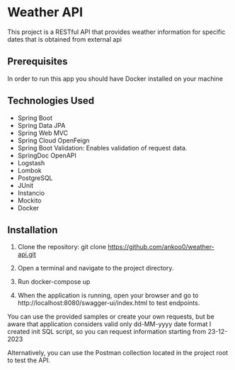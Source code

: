 # Weather API
This project is a RESTful API that provides weather information for specific dates that is obtained from external api

## Prerequisites
In order to run this app you should have Docker installed on your machine

## Technologies Used
- Spring Boot
- Spring Data JPA
- Spring Web MVC
- Spring Cloud OpenFeign
- Spring Boot Validation: Enables validation of request data.
- SpringDoc OpenAPI
- Logstash
- Lombok
- PostgreSQL
- JUnit
- Instancio
- Mockito
- Docker

## Installation

1. Clone the repository: git clone https://github.com/ankoo0/weather-api.git

2. Open a terminal and navigate to the project directory.

3. Run docker-compose up

4. When the application is running, open your browser and go to http://localhost:8080/swagger-ui/index.html to test endpoints.

You can use the provided samples or create your own requests, but be aware that application considers valid only dd-MM-yyyy date format
I created init SQL script, so you can request information starting from 23-12-2023

Alternatively, you can use the Postman collection located in the project root to test the API.
